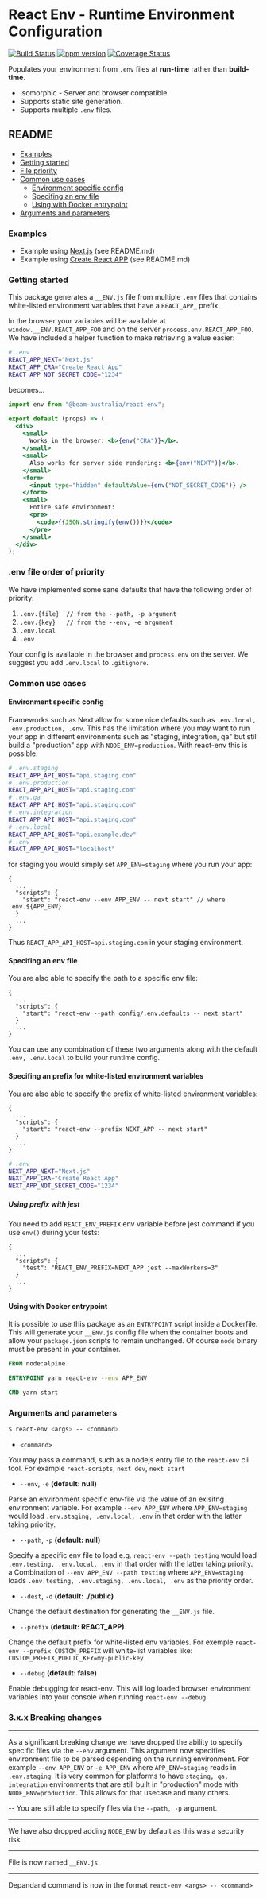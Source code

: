 # React Env - Runtime Environment Configuration

[![Build Status](https://cloud.drone.io/api/badges/andrewmclagan/react-env/status.svg)](https://cloud.drone.io/andrewmclagan/react-env)
[![npm version](https://badge.fury.io/js/%40beam-australia%2Freact-env.svg)](https://badge.fury.io/js/%40beam-australia%2Freact-env)
[![Coverage Status](https://coveralls.io/repos/github/beam-australia/react-env/badge.svg)](https://coveralls.io/github/beam-australia/react-env)

Populates your environment from `.env` files at **run-time** rather than **build-time**.

- Isomorphic - Server and browser compatible.
- Supports static site generation.
- Supports multiple `.env` files.

## README

* [Examples](#examples)
* [Getting started](#getting-started)
* [File priority](#env-file-order-of-priority)
* [Common use cases](#common-use-cases)
  * [Environment specific config](#environment-specific-config)
  * [Specifing an env file](#Specifing-an-env-file)
  * [Using with Docker entrypoint](#using-with-docker-entrypoint)
* [Arguments and parameters](#arguments-and-parameters)

### Examples

- Example using [Next.js](examples/next.js/README.md) (see README.md)
- Example using [Create React APP](examples/create-react-app/README.md) (see README.md)

### Getting started

This package generates a `__ENV.js` file from multiple `.env` files that contains white-listed environment variables that have a `REACT_APP_` prefix.

In the browser your variables will be available at `window.__ENV.REACT_APP_FOO` and on the server `process.env.REACT_APP_FOO`. We have included a helper function to make retrieving a value easier:

```bash
# .env
REACT_APP_NEXT="Next.js"
REACT_APP_CRA="Create React App"
REACT_APP_NOT_SECRET_CODE="1234"
```

becomes...

```jsx
import env from "@beam-australia/react-env";

export default (props) => (
  <div>
    <small>
      Works in the browser: <b>{env("CRA")}</b>.
    </small>
    <small>
      Also works for server side rendering: <b>{env("NEXT")}</b>.
    </small>
    <form>
      <input type="hidden" defaultValue={env("NOT_SECRET_CODE")} />
    </form>
    <small>
      Entire safe environment:
      <pre>
        <code>{{JSON.stringify(env())}}</code>
      </pre>
    </small>
  </div>
);
```

### .env file order of priority

We have implemented some sane defaults that have the following order of priority:

1. `.env.{file}  // from the --path, -p argument`
2. `.env.{key}   // from the --env, -e argument`
3. `.env.local`
4. `.env`

Your config is available in the browser and `process.env` on the server. We suggest you add `.env.local` to `.gitignore`.

### Common use cases

#### Environment specific config

Frameworks such as Next allow for some nice defaults such as `.env.local, .env.production, .env`. This has the limitation where you may want to run your app in different environments such as "staging, integration, qa" but still build a "production" app with `NODE_ENV=production`. With react-env this is possible:

```bash
# .env.staging
REACT_APP_API_HOST="api.staging.com"
# .env.production
REACT_APP_API_HOST="api.staging.com"
# .env.qa
REACT_APP_API_HOST="api.staging.com"
# .env.integration
REACT_APP_API_HOST="api.staging.com"
# .env.local
REACT_APP_API_HOST="api.example.dev"
# .env
REACT_APP_API_HOST="localhost"
```

for staging you would simply set `APP_ENV=staging` where you run your app:

```
{
  ...
  "scripts": {
    "start": "react-env --env APP_ENV -- next start" // where .env.${APP_ENV}
  }
  ...
}
```
Thus `REACT_APP_API_HOST=api.staging.com` in your staging environment.

#### Specifing an env file

You are also able to specify the path to a specific env file:

```
{
  ...
  "scripts": {
    "start": "react-env --path config/.env.defaults -- next start" 
  }
  ...
}
```

You can use any combination of these two arguments along with the default `.env, .env.local` to build your runtime config. 

#### Specifing an prefix for white-listed environment variables

You are also able to specify the prefix of white-listed environment variables:

```
{
  ...
  "scripts": {
    "start": "react-env --prefix NEXT_APP -- next start" 
  }
  ...
}
```

```bash
# .env
NEXT_APP_NEXT="Next.js"
NEXT_APP_CRA="Create React App"
NEXT_APP_NOT_SECRET_CODE="1234"
```

##### Using prefix with jest

You need to add `REACT_ENV_PREFIX` env variable before jest command if you use `env()` during your tests:

```
{
  ...
  "scripts": {
    "test": "REACT_ENV_PREFIX=NEXT_APP jest --maxWorkers=3"
  }
  ...
}
```


#### Using with Docker entrypoint

It is possible to use this package as an `ENTRYPOINT` script inside a Dockerfile. This will generate your `__ENV.js` config file when the container boots and allow your `package.json` scripts to remain unchanged. Of course `node` binary must be present in your container.

```dockerfile
FROM node:alpine

ENTRYPOINT yarn react-env --env APP_ENV

CMD yarn start
```

### Arguments and parameters 

```bash
$ react-env <args> -- <command>
```

- `<command>`

You may pass a command, such as a nodejs entry file to the `react-env` cli tool. For example `react-scripts`, `next dev`, `next start`

- `--env`, `-e` **(default: null)**

Parse an environment specific env-file via the value of an exisitng environment variable. For example `--env APP_ENV` where `APP_ENV=staging` would load `.env.staging, .env.local, .env` in that order with the latter taking priority.

- `--path`, `-p` **(default: null)**

Specify a specific env file to load e.g. `react-env --path testing` would load `.env.testing, .env.local, .env` in that order with the latter taking priority. a Combination of `--env APP_ENV --path testing` where `APP_ENV=staging` loads `.env.testing, .env.staging, .env.local, .env` as the priority order.

- `--dest`, `-d` **(default: ./public)**

Change the default destination for generating the `__ENV.js` file.

- `--prefix` **(default: REACT_APP)**

Change the default prefix for white-listed env variables. For exemple `react-env --prefix CUSTOM_PREFIX` will white-list variables like: `CUSTOM_PREFIX_PUBLIC_KEY=my-public-key`

- `--debug` **(default: false)**

Enable debugging for react-env. This will log loaded browser environment variables into your console when running `react-env --debug`

### 3.x.x Breaking changes

---
As a significant breaking change we have dropped the ability to specify specific files via the `--env` argument. This argument now specifies environment file to be parsed depending on the running environment. For example `--env APP_ENV` or `-e APP_ENV` where `APP_ENV=staging` reads in `.env.staging`. It is very common for platforms to have `staging, qa, integration` environments that are still built in "production" mode with `NODE_ENV=production`. This allows for that usecase and many others.

--
You are still able to specify files via the `--path, -p` argument.

---
We have also dropped adding `NODE_ENV` by default as this was a security risk.

---
File is now named `__ENV.js`

---
Depandand command is now in the format `react-env <args> -- <command>`
